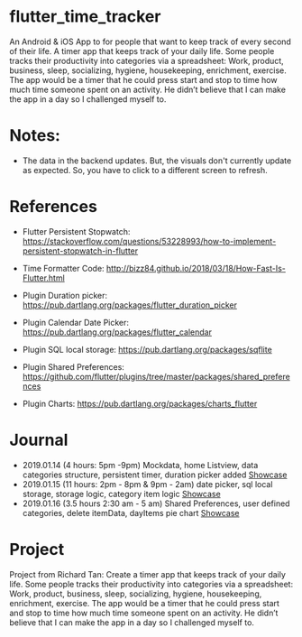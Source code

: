 # flutter_time_tracker
An Android & iOS App to for people that want to keep track of every second of their life. A timer app that keeps track of your daily life. Some people tracks their productivity into categories via a spreadsheet: Work, product, business, sleep, socializing, hygiene, housekeeping, enrichment, exercise. The app would be a timer that he could press start and stop to time how much time someone spent on an activity. He didn’t believe that I can make the app in a day so I challenged myself to. 

# Notes: 
- The data in the backend updates. But, the visuals don't currently update as expected. So, you have to click to a different screen to refresh. 

# References
- Flutter Persistent Stopwatch: https://stackoverflow.com/questions/53228993/how-to-implement-persistent-stopwatch-in-flutter
- Time Formatter Code: http://bizz84.github.io/2018/03/18/How-Fast-Is-Flutter.html

- Plugin Duration picker: https://pub.dartlang.org/packages/flutter_duration_picker
- Plugin Calendar Date Picker: https://pub.dartlang.org/packages/flutter_calendar
- Plugin SQL local storage: https://pub.dartlang.org/packages/sqflite
- Plugin Shared Preferences: https://github.com/flutter/plugins/tree/master/packages/shared_preferences
- Plugin Charts: https://pub.dartlang.org/packages/charts_flutter

# Journal
- 2019.01.14 (4 hours: 5pm -9pm) Mockdata, home Listview, data categories structure, persistent timer, duration picker added [Showcase](https://www.youtube.com/watch?v=sJSjLE4a2ms&feature=youtu.be)
- 2019.01.15 (11 hours: 2pm - 8pm & 9pm - 2am) date picker, sql local storage, storage logic, category item logic [Showcase](https://www.youtube.com/watch?v=-MM6zm8KY_Q&feature=youtu.be)
- 2019.01.16 (3.5 hours 2:30 am - 5 am) Shared Preferences, user defined categories, delete itemData, dayItems pie chart [Showcase](https://youtu.be/B8ij89_rLuE)

# Project 
Project from Richard Tan: Create a timer app that keeps track of your daily life. Some people tracks their productivity into categories via a spreadsheet: Work, product, business, sleep, socializing, hygiene, housekeeping, enrichment, exercise. The app would be a timer that he could press start and stop to time how much time someone spent on an activity. He didn’t believe that I can make the app in a day so I challenged myself to. 
